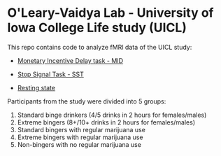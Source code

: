 # O'Leary-Vaidya Lab - University of Iowa College Life study (UICL)

This repo contains code to analyze fMRI data of the UICL study:
* [Monetary Incentive Delay task - MID](https://github.com/tientong98/OLearyVaidyaLab-UICL/tree/master/MID)

* [Stop Signal Task - SST](https://github.com/tientong98/OLearyVaidyaLab-UICL/tree/master/Rest)

* [Resting state](https://github.com/tientong98/OLearyVaidyaLab-UICL/tree/master/SST)

Participants from the study were divided into 5 groups:
1. Standard binge drinkers (4/5 drinks in 2 hours for females/males)
2. Extreme bingers (8+/10+ drinks in 2 hours for females/males)
3. Standard bingers with regular marijuana use
4. Extreme bingers with regular marijuana use
5. Non-bingers with no regular marijuana use
